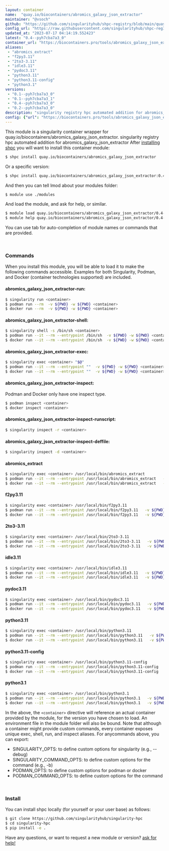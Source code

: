 ```yaml
---
layout: container
name:  "quay.io/biocontainers/abromics_galaxy_json_extractor"
maintainer: "@vsoch"
github: "https://github.com/singularityhub/shpc-registry/blob/main/quay.io/biocontainers/abromics_galaxy_json_extractor/container.yaml"
config_url: "https://raw.githubusercontent.com/singularityhub/shpc-registry/main/quay.io/biocontainers/abromics_galaxy_json_extractor/container.yaml"
updated_at: "2023-07-17 04:14:19.552423"
latest: "0.4--pyh7cba7a3_0"
container_url: "https://biocontainers.pro/tools/abromics_galaxy_json_extractor"
aliases:
 - "abromics_extract"
 - "f2py3.11"
 - "2to3-3.11"
 - "idle3.11"
 - "pydoc3.11"
 - "python3.11"
 - "python3.11-config"
 - "python3.1"
versions:
 - "0.1--pyh7cba7a3_0"
 - "0.1--pyh7cba7a3_1"
 - "0.4--pyh7cba7a3_0"
 - "0.2--pyh7cba7a3_0"
description: "singularity registry hpc automated addition for abromics_galaxy_json_extractor"
config: {"url": "https://biocontainers.pro/tools/abromics_galaxy_json_extractor", "maintainer": "@vsoch", "description": "singularity registry hpc automated addition for abromics_galaxy_json_extractor", "latest": {"0.4--pyh7cba7a3_0": "sha256:d734adf08305cfd8c254691f306b66686df6d40d4bf98cd2f88cbfe482d128ec"}, "tags": {"0.1--pyh7cba7a3_0": "sha256:82c5f0cb8e22a33725b0682074bb2ac4f0a04a96786fa101b7162702fac0663e", "0.1--pyh7cba7a3_1": "sha256:d747407f794e9bbb9142ee8ff326dc9c285d0edeb891def6915c719fd61c9f97", "0.4--pyh7cba7a3_0": "sha256:d734adf08305cfd8c254691f306b66686df6d40d4bf98cd2f88cbfe482d128ec", "0.2--pyh7cba7a3_0": "sha256:f0c97301c6eaba5445d69ed4816072ebc4bbd4152ce864d5200e1c8bfeee4448"}, "docker": "quay.io/biocontainers/abromics_galaxy_json_extractor", "aliases": {"abromics_extract": "/usr/local/bin/abromics_extract", "f2py3.11": "/usr/local/bin/f2py3.11", "2to3-3.11": "/usr/local/bin/2to3-3.11", "idle3.11": "/usr/local/bin/idle3.11", "pydoc3.11": "/usr/local/bin/pydoc3.11", "python3.11": "/usr/local/bin/python3.11", "python3.11-config": "/usr/local/bin/python3.11-config", "python3.1": "/usr/local/bin/python3.1"}}
---
```


This module is a singularity container wrapper for quay.io/biocontainers/abromics_galaxy_json_extractor.
singularity registry hpc automated addition for abromics_galaxy_json_extractor
After [installing shpc](#install) you will want to install this container module:


```bash
$ shpc install quay.io/biocontainers/abromics_galaxy_json_extractor
```

Or a specific version:

```bash
$ shpc install quay.io/biocontainers/abromics_galaxy_json_extractor:0.4--pyh7cba7a3_0
```

And then you can tell lmod about your modules folder:

```bash
$ module use ./modules
```

And load the module, and ask for help, or similar.

```bash
$ module load quay.io/biocontainers/abromics_galaxy_json_extractor/0.4--pyh7cba7a3_0
$ module help quay.io/biocontainers/abromics_galaxy_json_extractor/0.4--pyh7cba7a3_0
```

You can use tab for auto-completion of module names or commands that are provided.

<br>

### Commands

When you install this module, you will be able to load it to make the following commands accessible.
Examples for both Singularity, Podman, and Docker (container technologies supported) are included.

#### abromics_galaxy_json_extractor-run:

```bash
$ singularity run <container>
$ podman run --rm  -v ${PWD} -w ${PWD} <container>
$ docker run --rm  -v ${PWD} -w ${PWD} <container>
```

#### abromics_galaxy_json_extractor-shell:

```bash
$ singularity shell -s /bin/sh <container>
$ podman run --it --rm --entrypoint /bin/sh  -v ${PWD} -w ${PWD} <container>
$ docker run --it --rm --entrypoint /bin/sh  -v ${PWD} -w ${PWD} <container>
```

#### abromics_galaxy_json_extractor-exec:

```bash
$ singularity exec <container> "$@"
$ podman run --it --rm --entrypoint ""  -v ${PWD} -w ${PWD} <container> "$@"
$ docker run --it --rm --entrypoint ""  -v ${PWD} -w ${PWD} <container> "$@"
```

#### abromics_galaxy_json_extractor-inspect:

Podman and Docker only have one inspect type.

```bash
$ podman inspect <container>
$ docker inspect <container>
```

#### abromics_galaxy_json_extractor-inspect-runscript:

```bash
$ singularity inspect -r <container>
```

#### abromics_galaxy_json_extractor-inspect-deffile:

```bash
$ singularity inspect -d <container>
```


#### abromics_extract

```bash
$ singularity exec <container> /usr/local/bin/abromics_extract
$ podman run --it --rm --entrypoint /usr/local/bin/abromics_extract   -v ${PWD} -w ${PWD} <container> -c " $@"
$ docker run --it --rm --entrypoint /usr/local/bin/abromics_extract   -v ${PWD} -w ${PWD} <container> -c " $@"
```


#### f2py3.11

```bash
$ singularity exec <container> /usr/local/bin/f2py3.11
$ podman run --it --rm --entrypoint /usr/local/bin/f2py3.11   -v ${PWD} -w ${PWD} <container> -c " $@"
$ docker run --it --rm --entrypoint /usr/local/bin/f2py3.11   -v ${PWD} -w ${PWD} <container> -c " $@"
```


#### 2to3-3.11

```bash
$ singularity exec <container> /usr/local/bin/2to3-3.11
$ podman run --it --rm --entrypoint /usr/local/bin/2to3-3.11   -v ${PWD} -w ${PWD} <container> -c " $@"
$ docker run --it --rm --entrypoint /usr/local/bin/2to3-3.11   -v ${PWD} -w ${PWD} <container> -c " $@"
```


#### idle3.11

```bash
$ singularity exec <container> /usr/local/bin/idle3.11
$ podman run --it --rm --entrypoint /usr/local/bin/idle3.11   -v ${PWD} -w ${PWD} <container> -c " $@"
$ docker run --it --rm --entrypoint /usr/local/bin/idle3.11   -v ${PWD} -w ${PWD} <container> -c " $@"
```


#### pydoc3.11

```bash
$ singularity exec <container> /usr/local/bin/pydoc3.11
$ podman run --it --rm --entrypoint /usr/local/bin/pydoc3.11   -v ${PWD} -w ${PWD} <container> -c " $@"
$ docker run --it --rm --entrypoint /usr/local/bin/pydoc3.11   -v ${PWD} -w ${PWD} <container> -c " $@"
```


#### python3.11

```bash
$ singularity exec <container> /usr/local/bin/python3.11
$ podman run --it --rm --entrypoint /usr/local/bin/python3.11   -v ${PWD} -w ${PWD} <container> -c " $@"
$ docker run --it --rm --entrypoint /usr/local/bin/python3.11   -v ${PWD} -w ${PWD} <container> -c " $@"
```


#### python3.11-config

```bash
$ singularity exec <container> /usr/local/bin/python3.11-config
$ podman run --it --rm --entrypoint /usr/local/bin/python3.11-config   -v ${PWD} -w ${PWD} <container> -c " $@"
$ docker run --it --rm --entrypoint /usr/local/bin/python3.11-config   -v ${PWD} -w ${PWD} <container> -c " $@"
```


#### python3.1

```bash
$ singularity exec <container> /usr/local/bin/python3.1
$ podman run --it --rm --entrypoint /usr/local/bin/python3.1   -v ${PWD} -w ${PWD} <container> -c " $@"
$ docker run --it --rm --entrypoint /usr/local/bin/python3.1   -v ${PWD} -w ${PWD} <container> -c " $@"
```



In the above, the `<container>` directive will reference an actual container provided
by the module, for the version you have chosen to load. An environment file in the
module folder will also be bound. Note that although a container
might provide custom commands, every container exposes unique exec, shell, run, and
inspect aliases. For anycommands above, you can export:

 - SINGULARITY_OPTS: to define custom options for singularity (e.g., --debug)
 - SINGULARITY_COMMAND_OPTS: to define custom options for the command (e.g., -b)
 - PODMAN_OPTS: to define custom options for podman or docker
 - PODMAN_COMMAND_OPTS: to define custom options for the command

<br>

### Install

You can install shpc locally (for yourself or your user base) as follows:

```bash
$ git clone https://github.com/singularityhub/singularity-hpc
$ cd singularity-hpc
$ pip install -e .
```

Have any questions, or want to request a new module or version? [ask for help!](https://github.com/singularityhub/singularity-hpc/issues)